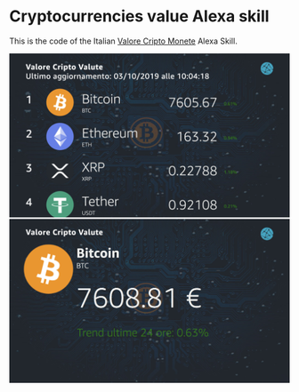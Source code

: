 # Cryptocurrencies value Alexa skill

This is the code of the Italian [Valore Cripto Monete](https://www.amazon.it/Simone-DAmico-Valore-Cripto-Monete/dp/B07YNMCMFX/ref=sr_1_1?__mk_it_IT=%C3%85M%C3%85%C5%BD%C3%95%C3%91&keywords=valore+cripto+valute&qid=1571157350&s=digital-skills&sr=1-1) Alexa Skill.


![LaunchRequestHandler](./doc/valore_cripto_valute_index.jpg)
![CryptoCurrencyIntentHandler](./doc/valore_cripto_valute_singola_moneta.jpg)
